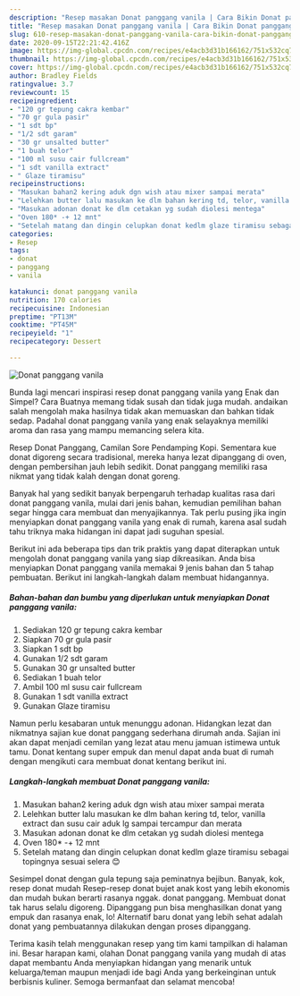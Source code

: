 ```yaml
---
description: "Resep masakan Donat panggang vanila | Cara Bikin Donat panggang vanila Yang Bikin Ngiler"
title: "Resep masakan Donat panggang vanila | Cara Bikin Donat panggang vanila Yang Bikin Ngiler"
slug: 610-resep-masakan-donat-panggang-vanila-cara-bikin-donat-panggang-vanila-yang-bikin-ngiler
date: 2020-09-15T22:21:42.416Z
image: https://img-global.cpcdn.com/recipes/e4acb3d31b166162/751x532cq70/donat-panggang-vanila-foto-resep-utama.jpg
thumbnail: https://img-global.cpcdn.com/recipes/e4acb3d31b166162/751x532cq70/donat-panggang-vanila-foto-resep-utama.jpg
cover: https://img-global.cpcdn.com/recipes/e4acb3d31b166162/751x532cq70/donat-panggang-vanila-foto-resep-utama.jpg
author: Bradley Fields
ratingvalue: 3.7
reviewcount: 15
recipeingredient:
- "120 gr tepung cakra kembar"
- "70 gr gula pasir"
- "1 sdt bp"
- "1/2 sdt garam"
- "30 gr unsalted butter"
- "1 buah telor"
- "100 ml susu cair fullcream"
- "1 sdt vanilla extract"
- " Glaze tiramisu"
recipeinstructions:
- "Masukan bahan2 kering aduk dgn wish atau mixer sampai merata"
- "Lelehkan butter lalu masukan ke dlm bahan kering td, telor, vanilla extract dan susu cair aduk lg sampai tercampur dan merata"
- "Masukan adonan donat ke dlm cetakan yg sudah diolesi mentega"
- "Oven 180* -+ 12 mnt"
- "Setelah matang dan dingin celupkan donat kedlm glaze tiramisu sebagai topingnya sesuai selera 😊"
categories:
- Resep
tags:
- donat
- panggang
- vanila

katakunci: donat panggang vanila 
nutrition: 170 calories
recipecuisine: Indonesian
preptime: "PT13M"
cooktime: "PT45M"
recipeyield: "1"
recipecategory: Dessert

---
```



![Donat panggang vanila](https://img-global.cpcdn.com/recipes/e4acb3d31b166162/751x532cq70/donat-panggang-vanila-foto-resep-utama.jpg)

Bunda lagi mencari inspirasi resep donat panggang vanila yang Enak dan Simpel? Cara Buatnya memang tidak susah dan tidak juga mudah. andaikan salah mengolah maka hasilnya tidak akan memuaskan dan bahkan tidak sedap. Padahal donat panggang vanila yang enak selayaknya memiliki aroma dan rasa yang mampu memancing selera kita.

Resep Donat Panggang, Camilan Sore Pendamping Kopi. Sementara kue donat digoreng secara tradisional, mereka hanya lezat dipanggang di oven, dengan pembersihan jauh lebih sedikit. Donat panggang memiliki rasa nikmat yang tidak kalah dengan donat goreng.

Banyak hal yang sedikit banyak berpengaruh terhadap kualitas rasa dari donat panggang vanila, mulai dari jenis bahan, kemudian pemilihan bahan segar hingga cara membuat dan menyajikannya. Tak perlu pusing jika ingin menyiapkan donat panggang vanila yang enak di rumah, karena asal sudah tahu triknya maka hidangan ini dapat jadi suguhan spesial.


Berikut ini ada beberapa tips dan trik praktis yang dapat diterapkan untuk mengolah donat panggang vanila yang siap dikreasikan. Anda bisa menyiapkan Donat panggang vanila memakai 9 jenis bahan dan 5 tahap pembuatan. Berikut ini langkah-langkah dalam membuat hidangannya.

<!--inarticleads1-->

##### Bahan-bahan dan bumbu yang diperlukan untuk menyiapkan Donat panggang vanila:

1. Sediakan 120 gr tepung cakra kembar
1. Siapkan 70 gr gula pasir
1. Siapkan 1 sdt bp
1. Gunakan 1/2 sdt garam
1. Gunakan 30 gr unsalted butter
1. Sediakan 1 buah telor
1. Ambil 100 ml susu cair fullcream
1. Gunakan 1 sdt vanilla extract
1. Gunakan  Glaze tiramisu


Namun perlu kesabaran untuk menunggu adonan. Hidangkan lezat dan nikmatnya sajian kue donat panggang sederhana dirumah anda. Sajian ini akan dapat menjadi cemilan yang lezat atau menu jamuan istimewa untuk tamu. Donat kentang super empuk dan menul dapat anda buat di rumah dengan mengikuti cara membuat donat kentang berikut ini. 

<!--inarticleads2-->

##### Langkah-langkah membuat Donat panggang vanila:

1. Masukan bahan2 kering aduk dgn wish atau mixer sampai merata
1. Lelehkan butter lalu masukan ke dlm bahan kering td, telor, vanilla extract dan susu cair aduk lg sampai tercampur dan merata
1. Masukan adonan donat ke dlm cetakan yg sudah diolesi mentega
1. Oven 180* -+ 12 mnt
1. Setelah matang dan dingin celupkan donat kedlm glaze tiramisu sebagai topingnya sesuai selera 😊


Sesimpel donat dengan gula tepung saja peminatnya bejibun. Banyak, kok, resep donat mudah Resep-resep donat bujet anak kost yang lebih ekonomis dan mudah bukan berarti rasanya nggak. donat panggang. Membuat donat tak harus selalu digoreng. Dipanggang pun bisa menghasilkan donat yang empuk dan rasanya enak, lo! Alternatif baru donat yang lebih sehat adalah donat yang pembuatannya dilakukan dengan proses dipanggang. 

Terima kasih telah menggunakan resep yang tim kami tampilkan di halaman ini. Besar harapan kami, olahan Donat panggang vanila yang mudah di atas dapat membantu Anda menyiapkan hidangan yang menarik untuk keluarga/teman maupun menjadi ide bagi Anda yang berkeinginan untuk berbisnis kuliner. Semoga bermanfaat dan selamat mencoba!
